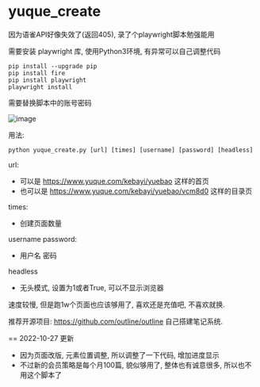 # yuque_create

因为语雀API好像失效了(返回405), 录了个playwright脚本勉强能用

需要安装 playwright 库, 使用Python3环境, 有异常可以自己调整代码

```
pip install --upgrade pip
pip install fire
pip install playwright
playwright install
```

需要替换脚本中的账号密码

![image](https://user-images.githubusercontent.com/17432059/197738774-1f7fb5af-2bdc-458f-a557-649386f68c6d.png)


用法: 
```
python yuque_create.py [url] [times] [username] [password] [headless]
```

url: 
- 可以是 https://www.yuque.com/kebayi/yuebao 这样的首页
- 也可以是 https://www.yuque.com/kebayi/yuebao/vcm8d0 这样的目录页

times:
- 创建页面数量

username password:
- 用户名 密码

headless
- 无头模式, 设置为1或者True, 可以不显示浏览器

速度较慢, 但是跑1w个页面也应该够用了, 喜欢还是充值吧, 不喜欢就换.

推荐开源项目: https://github.com/outline/outline 自己搭建笔记系统.


== 2022-10-27 更新
- 因为页面改版, 元素位置调整, 所以调整了一下代码, 增加进度显示
- 不过新的会员策略是每个月100篇, 貌似够用了, 整体也有诚意很多, 所以也不用这个脚本了